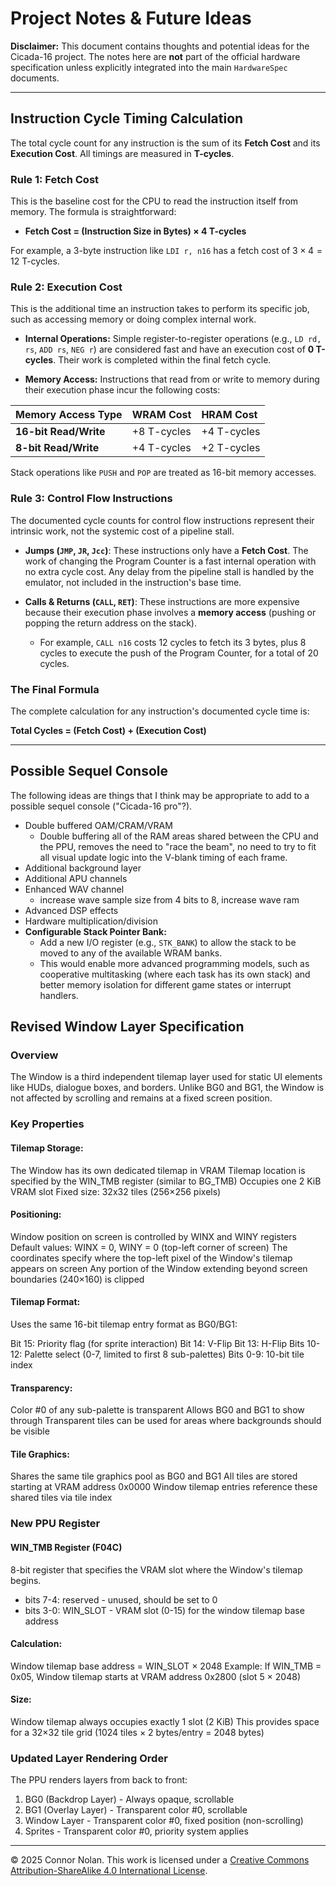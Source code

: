 # Project Notes & Future Ideas

**Disclaimer:** This document contains thoughts and potential ideas for the Cicada-16 project. The notes here are **not** part of the official hardware specification unless explicitly integrated into the main `HardwareSpec` documents.

---

## Instruction Cycle Timing Calculation

The total cycle count for any instruction is the sum of its **Fetch Cost** and its **Execution Cost**. All timings are measured in **T-cycles**.

### Rule 1: Fetch Cost

This is the baseline cost for the CPU to read the instruction itself from memory. The formula is straightforward:

- **Fetch Cost = (Instruction Size in Bytes) × 4 T-cycles**

For example, a 3-byte instruction like `LDI r, n16` has a fetch cost of $3 \times 4 = 12$ T-cycles.

### Rule 2: Execution Cost

This is the additional time an instruction takes to perform its specific job, such as accessing memory or doing complex internal work.

- **Internal Operations:** Simple register-to-register operations (e.g., `LD rd, rs`, `ADD rs`, `NEG r`) are considered fast and have an execution cost of **0 T-cycles**. Their work is completed within the final fetch cycle.

- **Memory Access:** Instructions that read from or write to memory during their execution phase incur the following costs:

| Memory Access Type    | WRAM Cost   | HRAM Cost   |
| :-------------------- | :---------- | :---------- |
| **16-bit Read/Write** | +8 T-cycles | +4 T-cycles |
| **8-bit Read/Write**  | +4 T-cycles | +2 T-cycles |

Stack operations like `PUSH` and `POP` are treated as 16-bit memory accesses.

### Rule 3: Control Flow Instructions

The documented cycle counts for control flow instructions represent their intrinsic work, not the systemic cost of a pipeline stall.

- **Jumps (`JMP`, `JR`, `Jcc`)**: These instructions only have a **Fetch Cost**. The work of changing the Program Counter is a fast internal operation with no extra cycle cost. Any delay from the pipeline stall is handled by the emulator, not included in the instruction's base time.

- **Calls & Returns (`CALL`, `RET`)**: These instructions are more expensive because their execution phase involves a **memory access** (pushing or popping the return address on the stack).
  - For example, `CALL n16` costs 12 cycles to fetch its 3 bytes, plus 8 cycles to execute the push of the Program Counter, for a total of 20 cycles.

### The Final Formula

The complete calculation for any instruction's documented cycle time is:

**Total Cycles = (Fetch Cost) + (Execution Cost)**

---

## Possible Sequel Console

The following ideas are things that I think may be appropriate to add to a possible sequel console ("Cicada-16 pro"?).

- Double buffered OAM/CRAM/VRAM
  - Double buffering all of the RAM areas shared between the CPU and the PPU, removes the need to "race the beam", no need to try to fit all visual update logic into the V-blank timing of each frame.
- Additional background layer
- Additional APU channels
- Enhanced WAV channel
  - increase wave sample size from 4 bits to 8, increase wave ram
- Advanced DSP effects
- Hardware multiplication/division
- **Configurable Stack Pointer Bank:**
  - Add a new I/O register (e.g., `STK_BANK`) to allow the stack to be moved to any of the available WRAM banks.
  - This would enable more advanced programming models, such as cooperative multitasking (where each task has its own stack) and better memory isolation for different game states or interrupt handlers.

## Revised Window Layer Specification

### Overview

The Window is a third independent tilemap layer used for static UI elements like HUDs, dialogue boxes, and borders. Unlike BG0 and BG1, the Window is not affected by scrolling and remains at a fixed screen position.

### Key Properties

#### Tilemap Storage:

The Window has its own dedicated tilemap in VRAM
Tilemap location is specified by the WIN_TMB register (similar to BG_TMB)
Occupies one 2 KiB VRAM slot
Fixed size: 32x32 tiles (256×256 pixels)

#### Positioning:

Window position on screen is controlled by WINX and WINY registers
Default values: WINX = 0, WINY = 0 (top-left corner of screen)
The coordinates specify where the top-left pixel of the Window's tilemap appears on screen
Any portion of the Window extending beyond screen boundaries (240×160) is clipped

#### Tilemap Format:

Uses the same 16-bit tilemap entry format as BG0/BG1:

Bit 15: Priority flag (for sprite interaction)
Bit 14: V-Flip
Bit 13: H-Flip
Bits 10-12: Palette select (0-7, limited to first 8 sub-palettes)
Bits 0-9: 10-bit tile index

#### Transparency:

Color #0 of any sub-palette is transparent
Allows BG0 and BG1 to show through
Transparent tiles can be used for areas where backgrounds should be visible

#### Tile Graphics:

Shares the same tile graphics pool as BG0 and BG1
All tiles are stored starting at VRAM address 0x0000
Window tilemap entries reference these shared tiles via tile index

### New PPU Register

#### WIN_TMB Register (F04C)

8-bit register that specifies the VRAM slot where the Window's tilemap begins.

- bits 7-4: reserved - unused, should be set to 0
- bits 3-0: WIN_SLOT - VRAM slot (0-15) for the window tilemap base address

#### Calculation:

Window tilemap base address = WIN_SLOT × 2048
Example: If WIN_TMB = 0x05, Window tilemap starts at VRAM address 0x2800 (slot 5 × 2048)

#### Size:

Window tilemap always occupies exactly 1 slot (2 KiB)
This provides space for a 32×32 tile grid (1024 tiles × 2 bytes/entry = 2048 bytes)

### Updated Layer Rendering Order

The PPU renders layers from back to front:

1. BG0 (Backdrop Layer) - Always opaque, scrollable
2. BG1 (Overlay Layer) - Transparent color #0, scrollable
3. Window Layer - Transparent color #0, fixed position (non-scrolling)
4. Sprites - Transparent color #0, priority system applies

---

© 2025 Connor Nolan. This work is licensed under a
[Creative Commons Attribution-ShareAlike 4.0 International License](http://creativecommons.org/licenses/by-sa/4.0/).
